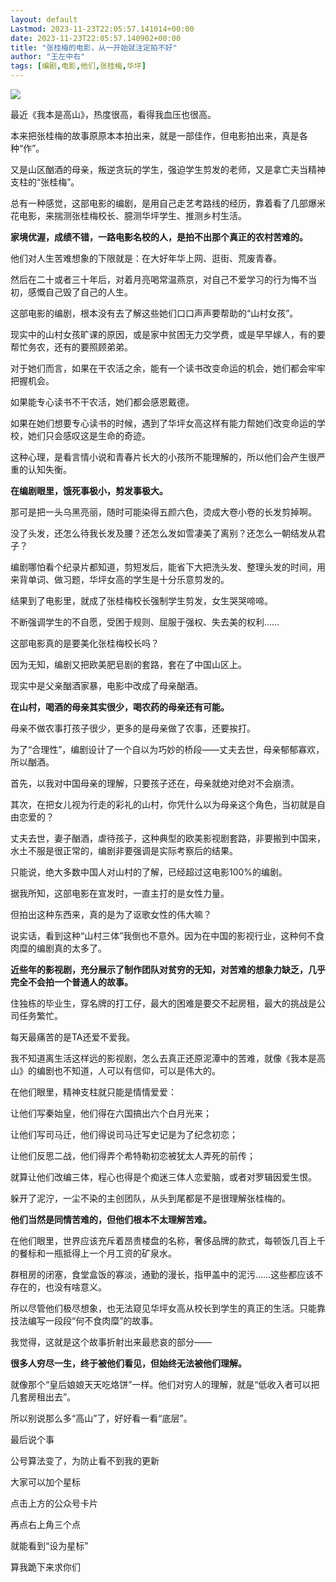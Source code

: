 ```yaml
---
layout: default
Lastmod: 2023-11-23T22:05:57.141014+00:00
date: 2023-11-23T22:05:57.140902+00:00
title: "张桂梅的电影，从一开始就注定拍不好"
author: "王左中右"
tags: [编剧,电影,他们,张桂梅,华坪]
---
```


![](https://images.weserv.nl/?url=https%3A//mmbiz.qpic.cn/sz_mmbiz_jpg/YoI3mLaSKXMwx2BFQd3tNwS1tNZ6XoiacLeb18Dmmv1X3sE1P9W2AWk0Oj0AXSPibH3qZicCwwpNBqGDgcn5iblg6g/640%3Fwx_fmt%3Djpeg%26from%3Dappmsg)

最近《我本是高山》，热度很高，看得我血压也很高。

本来把张桂梅的故事原原本本拍出来，就是一部佳作，但电影拍出来，真是各种“作”。

又是山区酗酒的母亲，叛逆贪玩的学生，强迫学生剪发的老师，又是拿亡夫当精神支柱的“张桂梅”。

总有一种感觉，这部电影的编剧，是用自己走艺考路线的经历，靠着看了几部爆米花电影，来揣测张桂梅校长、臆测华坪学生、推测乡村生活。

**家境优渥，成绩不错，一路电影名校的人，是拍不出那个真正的农村苦难的。**

他们对人生苦难想象的下限就是：在大好年华上网、逛街、荒废青春。

然后在二十或者三十年后，对着月亮喝常温燕京，对自己不爱学习的行为悔不当初，感慨自己毁了自己的人生。

这部电影的编剧，根本没有去了解这些她们口口声声要帮助的“山村女孩”。

现实中的山村女孩旷课的原因，或是家中贫困无力交学费，或是早早嫁人，有的要帮忙务农，还有的要照顾弟弟。

对于她们而言，如果在干农活之余，能有一个读书改变命运的机会，她们都会牢牢把握机会。

如果能专心读书不干农活，她们都会感恩戴德。

如果在她们想要专心读书的时候，遇到了华坪女高这样有能力帮她们改变命运的学校，她们只会感叹这是生命的奇迹。

这种心理，是看言情小说和青春片长大的小孩所不能理解的，所以他们会产生很严重的认知失衡。

**在编剧眼里，饿死事极小，剪发事极大。**

那可是把一头乌黑亮丽，随时可能染得五颜六色，烫成大卷小卷的长发剪掉啊。

没了头发，还怎么待我长发及腰？还怎么发如雪凄美了离别？还怎么一朝结发从君子？

编剧哪怕看个纪录片都知道，剪短发后，能省下大把洗头发、整理头发的时间，用来背单词、做习题，华坪女高的学生是十分乐意剪发的。

结果到了电影里，就成了张桂梅校长强制学生剪发，女生哭哭啼啼。

不断强调学生的不自愿，受困于规则、屈服于强权、失去美的权利……

这部电影真的是要美化张桂梅校长吗？

因为无知，编剧又把欧美肥皂剧的套路，套在了中国山区上。

现实中是父亲酗酒家暴，电影中改成了母亲酗酒。

**在山村，喝酒的母亲其实很少，喝农药的母亲还有可能。**

母亲不做农事打孩子很少，更多的是母亲做了农事，还要挨打。

为了“合理性”，编剧设计了一个自以为巧妙的桥段——丈夫去世，母亲郁郁寡欢，所以酗酒。

首先，以我对中国母亲的理解，只要孩子还在，母亲就绝对绝对不会崩溃。

其次，在把女儿视为行走的彩礼的山村，你凭什么以为母亲这个角色，当初就是自由恋爱的？

丈夫去世，妻子酗酒，虐待孩子，这种典型的欧美影视剧套路，非要搬到中国来，水土不服是很正常的，编剧非要强调是实际考察后的结果。

只能说，绝大多数中国人对山村的了解，已经超过这电影100%的编剧。

据我所知，这部电影在宣发时，一直主打的是女性力量。

但拍出这种东西来，真的是为了讴歌女性的伟大嘛？

说实话，看到这种“山村三体”我倒也不意外。因为在中国的影视行业，这种何不食肉糜的编剧真的太多了。

**近些年的影视剧，充分展示了制作团队对贫穷的无知，对苦难的想象力缺乏，几乎完全不会拍一个普通人的故事。**

住独栋的毕业生，穿名牌的打工仔，最大的困难是要交不起房租，最大的挑战是公司任务繁忙。

每天最痛苦的是TA还爱不爱我。

我不知道离生活这样远的影视剧，怎么去真正还原泥潭中的苦难，就像《我本是高山》的编剧也不知道，人可以有信仰，可以是伟大的。

在他们眼里，精神支柱就只能是情情爱爱：

让他们写秦始皇，他们得在六国搞出六个白月光来；

让他们写司马迁，他们得说司马迁写史记是为了纪念初恋；

让他们反思二战，他们得弄个希特勒初恋被犹太人弄死的前传；

就算让他们改编三体，程心也得是个痴迷三体人恋爱脑，或者对罗辑因爱生恨。

躲开了泥泞，一尘不染的主创团队，从头到尾都是不是很理解张桂梅的。

**他们当然是同情苦难的，但他们根本不太理解苦难。**

在他们眼里，世界应该充斥着昂贵楼盘的名称，奢侈品牌的款式，每顿饭几百上千的餐标和一瓶抵得上一个月工资的矿泉水。

群租房的闭塞，食堂盒饭的寡淡，通勤的漫长，指甲盖中的泥污……这些都应该不存在的，也没有啥意义。

所以尽管他们极尽想象，也无法窥见华坪女高从校长到学生的真正的生活。只能靠技法编写一段段“何不食肉糜”的故事。

我觉得，这就是这个故事折射出来最悲哀的部分——

**很多人穷尽一生，终于被他们看见，但始终无法被他们理解。**  

就像那个“皇后娘娘天天吃烙饼”一样。他们对穷人的理解，就是“低收入者可以把几套房租出去”。

所以别说那么多“高山”了，好好看一看“底层”。

最后说个事

公号算法变了，为防止看不到我的更新

大家可以加个星标

点击上方的公众号卡片

再点右上角三个点

就能看到“设为星标”

算我跪下来求你们

